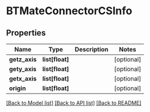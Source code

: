 # BTMateConnectorCSInfo

## Properties
Name | Type | Description | Notes
------------ | ------------- | ------------- | -------------
**getz_axis** | **list[float]** |  | [optional] 
**gety_axis** | **list[float]** |  | [optional] 
**getx_axis** | **list[float]** |  | [optional] 
**origin** | **list[float]** |  | [optional] 

[[Back to Model list]](../README.md#documentation-for-models) [[Back to API list]](../README.md#documentation-for-api-endpoints) [[Back to README]](../README.md)


